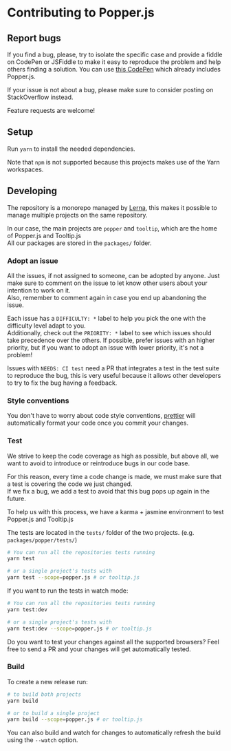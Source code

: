 # Contributing to Popper.js

## Report bugs

If you find a bug, please, try to isolate the specific case and provide a fiddle on CodePen or JSFiddle to make it easy to reproduce the problem and help others finding a solution.
You can use [this CodePen](http://codepen.io/FezVrasta/pen/wGqJEz) which already includes Popper.js.

If your issue is not about a bug, please make sure to consider posting on StackOverflow instead.

Feature requests are welcome!

## Setup

Run `yarn` to install the needed dependencies.

Note that `npm` is not supported because this projects makes use of the Yarn workspaces.

## Developing

The repository is a monorepo managed by [Lerna](https://github.com/lerna/lerna), this makes it
possible to manage multiple projects on the same repository.

In our case, the main projects are `popper` and `tooltip`, which are the home of Popper.js and Tooltip.js  
All our packages are stored in the `packages/` folder.


### Adopt an issue

All the issues, if not assigned to someone, can be adopted by anyone. Just make sure to comment on
the issue to let know other users about your intention to work on it.  
Also, remember to comment again in case you end up abandoning the issue.

Each issue has a `DIFFICULTY: *` label to help you pick the one with the difficulty level adapt to you.  
Additionally, check out the `PRIORITY: *` label to see which issues should take precedence over the others.
If possible, prefer issues with an higher priority, but if you want to adopt an issue with lower priority,
it's not a problem!

Issues with `NEEDS: CI test` need a PR that integrates a test in the test suite to reproduce the bug,
this is very useful because it allows other developers to try to fix the bug having a feedback.


### Style conventions

You don't have to worry about code style conventions, [prettier](https://github.com/prettier/prettier)
will automatically format your code once you commit your changes.

### Test

We strive to keep the code coverage as high as possible, but above all, we want to avoid
to introduce or reintroduce bugs in our code base.

For this reason, every time a code change is made, we must make sure that a test is covering
the code we just changed.  
If we fix a bug, we add a test to avoid that this bug pops up again in the future.

To help us with this process, we have a karma + jasmine environment to test Popper.js and Tooltip.js

The tests are located in the `tests/` folder of the two projects. (e.g. `packages/popper/tests/`)


```bash
# You can run all the repositories tests running
yarn test

# or a single project's tests with 
yarn test --scope=popper.js # or tooltip.js
```

If you want to run the tests in watch mode:

```bash
# You can run all the repositories tests running
yarn test:dev

# or a single project's tests with 
yarn test:dev --scope=popper.js # or tooltip.js
```

Do you want to test your changes against all the supported browsers? Feel free to send a PR
and your changes will get automatically tested.


### Build

To create a new release run:

```bash
# to build both projects
yarn build 

# or to build a single project
yarn build --scope=popper.js # or tooltip.js
```

You can also build and watch for changes to automatically refresh the build using the `--watch` option.
